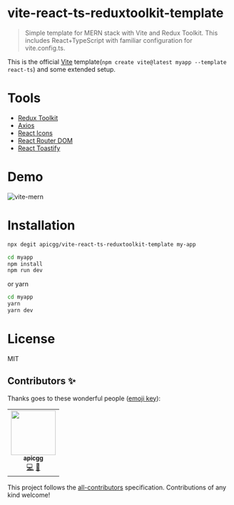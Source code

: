 # vite-react-ts-reduxtoolkit-template

> Simple template for MERN stack with Vite and Redux Toolkit.
> This includes React+TypeScript with familiar configuration for vite.config.ts.

This is the official [Vite](https://vitejs.dev/) template(`npm create vite@latest myapp --template react-ts`) and some extended setup.

# Tools

- [Redux Toolkit](https://redux-toolkit.js.org/)
- [Axios](https://axios-http.com/)
- [React Icons](https://react-icons.github.io/react-icons)
- [React Router DOM](https://reactrouter.com/)
- [React Toastify](https://github.com/fkhadra/react-toastify)

# Demo

![vite-mern](https://user-images.githubusercontent.com/78271602/182014608-7f5508d8-960b-47b3-9561-2c8c9023dd31.gif)

# Installation

```bash
npx degit apicgg/vite-react-ts-reduxtoolkit-template my-app
```

```bash
cd myapp
npm install
npm run dev
```

or yarn

```bash
cd myapp
yarn
yarn dev
```

# License

MIT

## Contributors ✨

Thanks goes to these wonderful people ([emoji key](https://allcontributors.org/docs/en/emoji-key)):

<!-- ALL-CONTRIBUTORS-LIST:START - Do not remove or modify this section -->
<!-- prettier-ignore-start -->
<!-- markdownlint-disable -->
<table>
  <tr>
    <td align="center"><a href="http://apicgg.github.io/"><img src="https://avatars.githubusercontent.com/u/78271602?v=4" width="100px;" alt=""/><br /><sub><b>apicgg</b></sub></a><br /><a href="https://github.com/apicgg/vite-react-ts-reduxtoolkit-template/commits?author=apicgg" title="Code">💻</a> <a href="https://github.com/apicgg/vite-react-ts-reduxtoolkit-template#readme" title="Documentation">📖</a>
</table>

<!-- markdownlint-restore -->
<!-- prettier-ignore-end -->

<!-- ALL-CONTRIBUTORS-LIST:END -->

This project follows the [all-contributors](https://github.com/all-contributors/all-contributors) specification. Contributions of any kind welcome!
